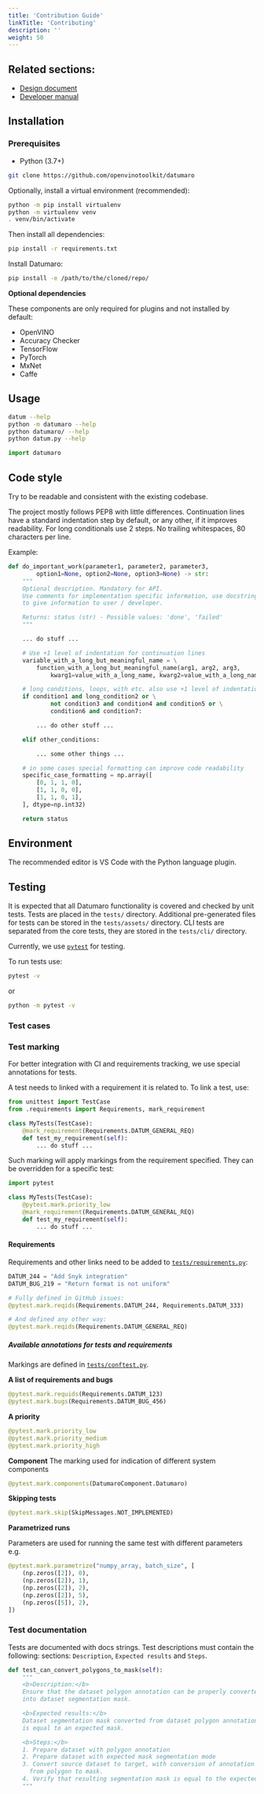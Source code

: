 ```yaml
---
title: 'Contribution Guide'
linkTitle: 'Contributing'
description: ''
weight: 50
---
```


## Related sections:

- [Design document](/docs/design/)
- [Developer manual](/docs/developer_manual/)

## Installation

### Prerequisites

- Python (3.7+)

``` bash
git clone https://github.com/openvinotoolkit/datumaro
```

Optionally, install a virtual environment (recommended):

``` bash
python -m pip install virtualenv
python -m virtualenv venv
. venv/bin/activate
```

Then install all dependencies:

``` bash
pip install -r requirements.txt
```

Install Datumaro:
``` bash
pip install -e /path/to/the/cloned/repo/
```

**Optional dependencies**

These components are only required for plugins and not installed by default:

- OpenVINO
- Accuracy Checker
- TensorFlow
- PyTorch
- MxNet
- Caffe

## Usage

``` bash
datum --help
python -m datumaro --help
python datumaro/ --help
python datum.py --help
```

``` python
import datumaro
```

## Code style

Try to be readable and consistent with the existing codebase.

The project mostly follows PEP8 with little differences.
Continuation lines have a standard indentation step by default,
or any other, if it improves readability. For long conditionals use 2 steps.
No trailing whitespaces, 80 characters per line.

Example:

```python
def do_important_work(parameter1, parameter2, parameter3,
        option1=None, option2=None, option3=None) -> str:
    """
    Optional description. Mandatory for API.
    Use comments for implementation specific information, use docstrings
    to give information to user / developer.

    Returns: status (str) - Possible values: 'done', 'failed'
    """

    ... do stuff ...

    # Use +1 level of indentation for continuation lines
    variable_with_a_long_but_meaningful_name = \
        function_with_a_long_but_meaningful_name(arg1, arg2, arg3,
            kwarg1=value_with_a_long_name, kwarg2=value_with_a_long_name)

    # long conditions, loops, with etc. also use +1 level of indentation
    if condition1 and long_condition2 or \
            not condition3 and condition4 and condition5 or \
            condition6 and condition7:

        ... do other stuff ...

    elif other_conditions:

        ... some other things ...

    # in some cases special formatting can improve code readability
    specific_case_formatting = np.array([
        [0, 1, 1, 0],
        [1, 1, 0, 0],
        [1, 1, 0, 1],
    ], dtype=np.int32)

    return status
```

## Environment

The recommended editor is VS Code with the Python language plugin.

## Testing <a id="testing"></a>

It is expected that all Datumaro functionality is covered and checked by
unit tests. Tests are placed in the `tests/` directory. Additional
pre-generated files for tests can be stored in the `tests/assets/` directory.
CLI tests are separated from the core tests, they are stored in the
`tests/cli/` directory.

Currently, we use [`pytest`](https://docs.pytest.org/) for testing.

To run tests use:

``` bash
pytest -v
```
or
``` bash
python -m pytest -v
```

### Test cases <a id="Test_case_description"></a>

### Test marking <a id="Test_marking"></a>

For better integration with CI and requirements tracking,
we use special annotations for tests.

A test needs to linked with a requirement it is related to. To link a
test, use:

```python
from unittest import TestCase
from .requirements import Requirements, mark_requirement

class MyTests(TestCase):
    @mark_requirement(Requirements.DATUM_GENERAL_REQ)
    def test_my_requirement(self):
        ... do stuff ...
```

Such marking will apply markings from the requirement specified.
They can be overridden for a specific test:

```python
import pytest

class MyTests(TestCase):
    @pytest.mark.priority_low
    @mark_requirement(Requirements.DATUM_GENERAL_REQ)
    def test_my_requirement(self):
        ... do stuff ...
```

#### Requirements <a id="Requirements"></a>

Requirements and other links need to be added to [`tests/requirements.py`](https://github.com/openvinotoolkit/datumaro/tree/develop/tests/requirements.py):

```python
DATUM_244 = "Add Snyk integration"
DATUM_BUG_219 = "Return format is not uniform"
```

```python
# Fully defined in GitHub issues:
@pytest.mark.reqids(Requirements.DATUM_244, Requirements.DATUM_333)

# And defined any other way:
@pytest.mark.reqids(Requirements.DATUM_GENERAL_REQ)
```


##### Available annotations for tests and requirements

Markings are defined in [`tests/conftest.py`](https://github.com/openvinotoolkit/datumaro/tree/develop/tests/conftest.py).

**A list of requirements and bugs**
```python
@pytest.mark.requids(Requirements.DATUM_123)
@pytest.mark.bugs(Requirements.DATUM_BUG_456)
```

**A priority**
```python
@pytest.mark.priority_low
@pytest.mark.priority_medium
@pytest.mark.priority_high
```

**Component**
The marking used for indication of different system components

```python
@pytest.mark.components(DatumaroComponent.Datumaro)
```

**Skipping tests**

```python
@pytest.mark.skip(SkipMessages.NOT_IMPLEMENTED)
```

**Parametrized runs**

Parameters are used for running the same test with different parameters e.g.

```python
@pytest.mark.parametrize("numpy_array, batch_size", [
    (np.zeros([2]), 0),
    (np.zeros([2]), 1),
    (np.zeros([2]), 2),
    (np.zeros([2]), 5),
    (np.zeros([5]), 2),
])
```

### Test documentation <a id="TestDoc"></a>

Tests are documented with docs strings. Test descriptions must contain
the following: sections: `Description`, `Expected results` and `Steps`.

```python
def test_can_convert_polygons_to_mask(self):
    """
    <b>Description:</b>
    Ensure that the dataset polygon annotation can be properly converted
    into dataset segmentation mask.

    <b>Expected results:</b>
    Dataset segmentation mask converted from dataset polygon annotation
    is equal to an expected mask.

    <b>Steps:</b>
    1. Prepare dataset with polygon annotation
    2. Prepare dataset with expected mask segmentation mode
    3. Convert source dataset to target, with conversion of annotation
      from polygon to mask.
    4. Verify that resulting segmentation mask is equal to the expected mask.
    """
```
